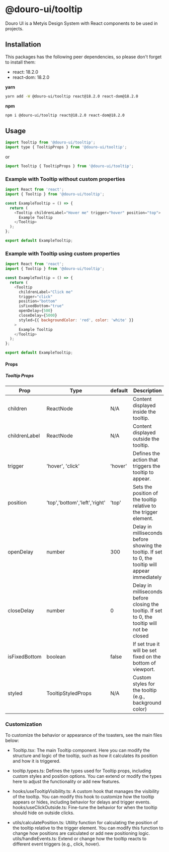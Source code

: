 # @douro-ui/tooltip

Douro UI is a Metyis Design System with React components to be used in projects.

## Installation

This packages has the following peer dependencies, so please don't forget to install them:

- react: 18.2.0
- react-dom: 18.2.0

**yarn**

```sh
yarn add -W @douro-ui/tooltip react@18.2.0 react-dom@18.2.0
```

**npm**

```sh
npm i @douro-ui/tooltip react@18.2.0 react-dom@18.2.0
```

## Usage

```js
import Tooltip from '@douro-ui/tooltip';
import type { TooltipProps } from '@douro-ui/tooltip';
```

or

```js
import Tooltip { TooltipProps } from '@douro-ui/tooltip';
```

### Example with Tooltip without custom properties

```js
import React from 'react';
import { Tooltip } from '@douro-ui/tooltip';

const ExampleTooltip = () => {
  return (
    <Tooltip childrenLabel="Hover me" trigger="hover" position="top">
      Example Tooltip
    </Tooltip>
  );
};

export default ExampleTooltip;
```

### Example with Tooltip using custom properties

```js
import React from 'react';
import { Tooltip } from '@douro-ui/tooltip';

const ExampleTooltip = () => {
  return (
    <Tooltip
      childrenLabel="Click me"
      trigger="click"
      position="bottom"
      isFixedBottom="true"
      openDelay={500}
      closeDelay={5000}
      styled={{ backgroundColor: 'red', color: 'white' }}
    >
      Example Tooltip
    </Tooltip>
  );
};

export default ExampleTooltip;
```

#### Props

##### Tooltip Props

| Prop          | Type                          | default | Description                                                                                        |
| ------------- | ----------------------------- | ------- | -------------------------------------------------------------------------------------------------- |
| children      | ReactNode                     | N/A     | Content displayed inside the tooltip.                                                              |
| childrenLabel | ReactNode                     | N/A     | Content displayed outside the tooltip.                                                             |
| trigger       | 'hover', 'click'              | 'hover' | Defines the action that triggers the tooltip to appear.                                            |
| position      | 'top','bottom','left','right' | 'top'   | Sets the position of the tooltip relative to the trigger element.                                  |
| openDelay     | number                        | 300     | Delay in milliseconds before showing the tooltip. If set to 0, the tooltip will appear immediately |
| closeDelay    | number                        | 0       | Delay in milliseconds before closing the tooltip. If set to 0, the tooltip will not be closed      |
| isFixedBottom | boolean                       | false   | If set true it will be set fixed on the bottom of viewport.                                        |
| styled        | TooltipStyledProps            | N/A     | Custom styles for the tooltip (e.g., background color)                                             |

### Customization

To customize the behavior or appearance of the toasters, see the main files below:

- Tooltip.tsx: The main Tooltip component. Here you can modify the structure and logic of the tooltip, such as how it calculates its position and how it is triggered.

- tooltip.types.ts: Defines the types used for Tooltip props, including custom styles and position options. You can extend or modify the types here to adjust the functionality or add new features.

- hooks/useTooltipVisibility.ts: A custom hook that manages the visibility of the tooltip. You can modify this hook to customize how the tooltip appears or hides, including behavior for delays and trigger events. hooks/useClickOutside.ts: Fine-tune the behavior for when the tooltip should hide on outside clicks.

- utils/calculatePosition.ts: Utility function for calculating the position of the tooltip relative to the trigger element. You can modify this function to change how positions are calculated or add new positioning logic. utils/handleEvents.ts: Extend or change how the tooltip reacts to different event triggers (e.g., click, hover).

